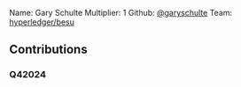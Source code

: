 Name: Gary Schulte
Multiplier: 1
Github: [@garyschulte](https://github.com/garyschulte)
Team: [hyperledger/besu](https://github.com/hyperledger/besu/pulls?q=author%3Agaryschulte)

## Contributions
### Q42024
